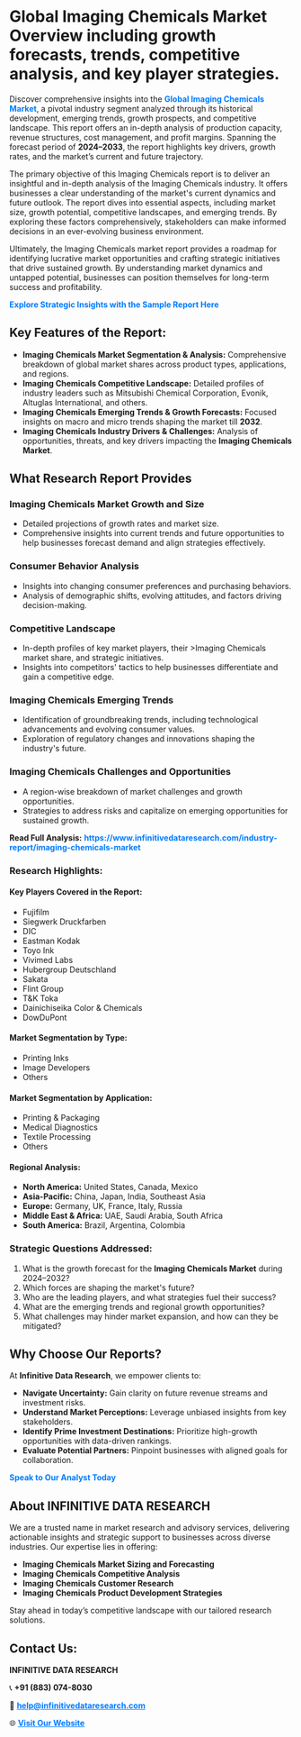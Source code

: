 <h1>Global Imaging Chemicals Market Overview including growth forecasts, trends, competitive analysis, and key player strategies.</h1>
<p>
Discover comprehensive insights into the 
<a href="https://www.infinitivedataresearch.com/industry-report/imaging-chemicals-market" rel="dofollow" style="color: #007BFF; text-decoration: none;"><strong>Global Imaging Chemicals Market</strong></a>, a pivotal industry segment analyzed through its historical development, emerging trends, growth prospects, and competitive landscape. This report offers an in-depth analysis of production capacity, revenue structures, cost management, and profit margins. Spanning the forecast period of <strong>2024–2033</strong>, the report highlights key drivers, growth rates, and the market’s current and future trajectory.
</p>
<p>
The primary objective of this Imaging Chemicals report is to deliver an insightful and in-depth analysis of the Imaging Chemicals industry. It offers businesses a clear understanding of the market's current dynamics and future outlook. The report dives into essential aspects, including market size, growth potential, competitive landscapes, and emerging trends. By exploring these factors comprehensively, stakeholders can make informed decisions in an ever-evolving business environment.
</p>
<p>
Ultimately, the Imaging Chemicals market report provides a roadmap for identifying lucrative market opportunities and crafting strategic initiatives that drive sustained growth. By understanding market dynamics and untapped potential, businesses can position themselves for long-term success and profitability.
</p>
<p>
<a href="https://www.infinitivedataresearch.com/request-sample/reportId=105955" style="color: #007BFF; text-decoration: none;"><strong>Explore Strategic Insights with the Sample Report Here</strong></a>
</p>

<h2>Key Features of the Report:</h2>
<ul>
<li><strong>Imaging Chemicals Market Segmentation & Analysis:</strong> Comprehensive breakdown of global market shares across product types, applications, and regions.</li>
<li><strong>Imaging Chemicals Competitive Landscape:</strong> Detailed profiles of industry leaders such as Mitsubishi Chemical Corporation, Evonik, Altuglas International, and others.</li>
<li><strong>Imaging Chemicals Emerging Trends & Growth Forecasts:</strong> Focused insights on macro and micro trends shaping the market till <strong>2032</strong>.</li>
<li><strong>Imaging Chemicals Industry Drivers & Challenges:</strong> Analysis of opportunities, threats, and key drivers impacting the <strong>Imaging Chemicals Market</strong>.</li>
</ul>

<h2>What Research Report Provides</h2>
<h3>Imaging Chemicals Market Growth and Size</h3>
<ul>
<li>Detailed projections of growth rates and market size.</li>
<li>Comprehensive insights into current trends and future opportunities to help businesses forecast demand and align strategies effectively.</li>
</ul>

<h3>Consumer Behavior Analysis</h3>
<ul>
<li>Insights into changing consumer preferences and purchasing behaviors.</li>
<li>Analysis of demographic shifts, evolving attitudes, and factors driving decision-making.</li>
</ul>

<h3>Competitive Landscape</h3>
<ul>
<li>In-depth profiles of key market players, their >Imaging Chemicals market share, and strategic initiatives.</li>
<li>Insights into competitors' tactics to help businesses differentiate and gain a competitive edge.</li>
</ul>

<h3>Imaging Chemicals Emerging Trends</h3>
<ul>
<li>Identification of groundbreaking trends, including technological advancements and evolving consumer values.</li>
<li>Exploration of regulatory changes and innovations shaping the industry's future.</li>
</ul>

<h3>Imaging Chemicals Challenges and Opportunities</h3>
<ul>
<li>A region-wise breakdown of market challenges and growth opportunities.</li>
<li>Strategies to address risks and capitalize on emerging opportunities for sustained growth.</li>
</ul>
<p><strong>Read Full Analysis:</strong> <a href="https://www.infinitivedataresearch.com/industry-report/imaging-chemicals-market" rel="dofollow" style="color: #007BFF; text-decoration: none;"><strong>https://www.infinitivedataresearch.com/industry-report/imaging-chemicals-market</strong></a></p>
<h3>Research Highlights:</h3>
<h4>Key Players Covered in the Report:</h4>
<ul><li>Fujifilm</li><li>Siegwerk Druckfarben</li><li>DIC</li><li>Eastman Kodak</li><li>Toyo Ink</li><li>Vivimed Labs</li><li>Hubergroup Deutschland</li><li>Sakata</li><li>Flint Group</li><li>T&amp;K Toka</li><li>Dainichiseika Color &amp; Chemicals</li><li>DowDuPont</li></ul>
<h4>Market Segmentation by Type:</h4>
<ul><li>Printing Inks</li><li>Image Developers</li><li>Others</li></ul>
<h4>Market Segmentation by Application:</h4>
<ul><li>Printing &amp; Packaging</li><li>Medical Diagnostics</li><li>Textile Processing</li><li>Others</li></ul>

<h4>Regional Analysis:</h4>
<ul>
<li><strong>North America:</strong> United States, Canada, Mexico</li>
<li><strong>Asia-Pacific:</strong> China, Japan, India, Southeast Asia</li>
<li><strong>Europe:</strong> Germany, UK, France, Italy, Russia</li>
<li><strong>Middle East & Africa:</strong> UAE, Saudi Arabia, South Africa</li>
<li><strong>South America:</strong> Brazil, Argentina, Colombia</li>
</ul>

<h3>Strategic Questions Addressed:</h3>
<ol>
<li>What is the growth forecast for the <strong>Imaging Chemicals Market</strong> during 2024–2032?</li>
<li>Which forces are shaping the market's future?</li>
<li>Who are the leading players, and what strategies fuel their success?</li>
<li>What are the emerging trends and regional growth opportunities?</li>
<li>What challenges may hinder market expansion, and how can they be mitigated?</li>
</ol>

<h2>Why Choose Our Reports?</h2>
<p>At <strong>Infinitive Data Research</strong>, we empower clients to:</p>
<ul>
<li><strong>Navigate Uncertainty:</strong> Gain clarity on future revenue streams and investment risks.</li>
<li><strong>Understand Market Perceptions:</strong> Leverage unbiased insights from key stakeholders.</li>
<li><strong>Identify Prime Investment Destinations:</strong> Prioritize high-growth opportunities with data-driven rankings.</li>
<li><strong>Evaluate Potential Partners:</strong> Pinpoint businesses with aligned goals for collaboration.</li>
</ul>
<p><a href="https://www.infinitivedataresearch.com/industry-report/imaging-chemicals-market" rel="dofollow" style="color: #007BFF; text-decoration: none;"><strong>Speak to Our Analyst Today</strong></a></p>

<h2>About INFINITIVE DATA RESEARCH</h2>
<p>We are a trusted name in market research and advisory services, delivering actionable insights and strategic support to businesses across diverse industries. Our expertise lies in offering:</p>
<ul>
<li><strong>Imaging Chemicals Market Sizing and Forecasting</strong></li>
<li><strong>Imaging Chemicals Competitive Analysis</strong></li>
<li><strong>Imaging Chemicals Customer Research</strong></li>
<li><strong>Imaging Chemicals Product Development Strategies</strong></li>
</ul>
<p>Stay ahead in today’s competitive landscape with our tailored research solutions.</p>

<h2>Contact Us:</h2>
<p><strong>INFINITIVE DATA RESEARCH</strong></p>
<p>📞 <strong>+91 (883) 074-8030</strong></p>
<p>📧 <strong><a href="mailto:help@infinitivedataresearch.com" style="color: #007BFF;">help@infinitivedataresearch.com</a></strong></p>
<p>🌐 <strong><a href="https://www.infinitivedataresearch.com" rel="dofollow" style="color: #007BFF;">Visit Our Website</a></strong></p>